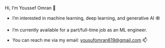 Hi, I’m Youssef Omran 👋

- I’m interested in machine learning, deep learning, and generative AI 🕸

- I’m currently available for a part/full-time job as an ML engineer.

- You can reach me via my email: yousufomran619@gmail.com 📫
